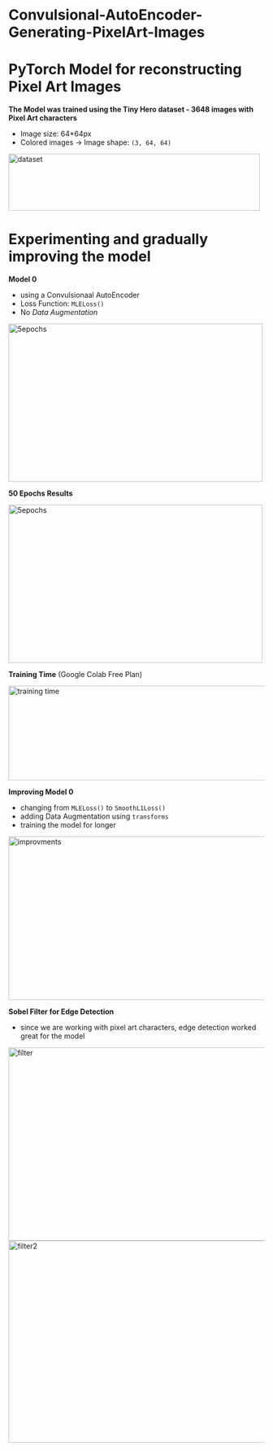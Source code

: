# Convulsional-AutoEncoder-Generating-PixelArt-Images

# PyTorch Model for reconstructing Pixel Art Images

**The Model was trained using the Tiny Hero dataset - 3648 images with Pixel Art characters**
 * Image size: 64*64px
 * Colored images -> Image shape: `(3, 64, 64)`


<img width="495" height="112" alt="dataset" src="https://github.com/user-attachments/assets/8b067376-8af3-4f2f-a519-a3d985ca0fcd" />


# Experimenting and gradually improving the model
**Model 0**
 * using a Convulsionaal AutoEncoder
 * Loss Function: `MLELoss()`
 * No *Data Augmentation*


<img width="500" height="311" alt="5epochs" src="https://github.com/user-attachments/assets/f09a5a85-87d8-43ee-8128-496b92b42964" />


**50 Epochs Results**

<img width="500" height="311" alt="5epochs" src="https://github.com/user-attachments/assets/f28b1688-687e-4fb6-a995-7881f95200c8" />

**Training Time** (Google Colab Free Plan)

<img width="645" height="186" alt="training time" src="https://github.com/user-attachments/assets/14cfc8ba-3f52-4cec-b809-b5fc463c18ce" />


**Improving Model 0**
 * changing from `MLELoss()` to `SmoothL1Loss()`
 * adding Data Augmentation using `transforms`
 * training the model for longer


<img width="635" height="322" alt="improvments" src="https://github.com/user-attachments/assets/1b403a3e-0ff0-4c02-a50c-19af2e1c87fe" />


**Sobel Filter for Edge Detection**
 * since we are working with pixel art characters, edge detection worked great for the model


<img width="656" height="380" alt="filter" src="https://github.com/user-attachments/assets/38fec69d-9584-45bd-ae36-19d5ea883128" />
<img width="653" height="397" alt="filter2" src="https://github.com/user-attachments/assets/15e61230-6a0a-4968-b7cf-bb4b0157d459" />




